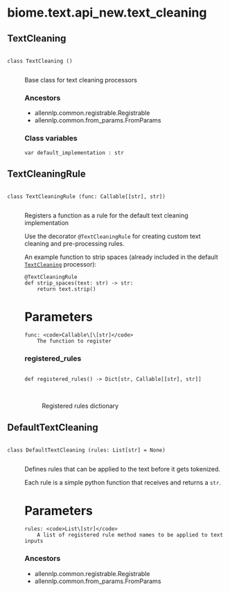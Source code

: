 # biome.text.api_new.text_cleaning <Badge text="Module"/>
<dl>
<h2 id="biome.text.api_new.text_cleaning.TextCleaning">TextCleaning <Badge text="Class"/></h2>
<dt>
<div class="language-python extra-class">
<pre class="language-python">
    <code>
<span class="token keyword">class</span> <span class="ident">TextCleaning</span> ()</span>
    </code></pre></div>
</dt>
<dd>
<div class="desc"><p>Base class for text cleaning processors</p></div>
<h3>Ancestors</h3>
<ul class="hlist">
<li>allennlp.common.registrable.Registrable</li>
<li>allennlp.common.from_params.FromParams</li>
</ul>
<h3>Class variables</h3>
<dl>
<dt id="biome.text.api_new.text_cleaning.TextCleaning.default_implementation"><code class="name">var <span class="ident">default_implementation</span> : str</code></dt>
<dd>
<div class="desc"></div>
</dd>
</dl>
</dd>
<h2 id="biome.text.api_new.text_cleaning.TextCleaningRule">TextCleaningRule <Badge text="Class"/></h2>
<dt>
<div class="language-python extra-class">
<pre class="language-python">
    <code>
<span class="token keyword">class</span> <span class="ident">TextCleaningRule</span> (func: Callable[[str], str])</span>
    </code></pre></div>
</dt>
<dd>
<div class="desc"><p>Registers a function as a rule for the default text cleaning implementation</p>
<p>Use the decorator <code>@TextCleaningRule</code> for creating custom text cleaning and pre-processing rules.</p>
<p>An example function to strip spaces (already included in the default <code><a title="biome.text.api_new.text_cleaning.TextCleaning" href="#biome.text.api_new.text_cleaning.TextCleaning">TextCleaning</a></code> processor):</p>
<pre><code class="python">@TextCleaningRule
def strip_spaces(text: str) -&gt; str:
    return text.strip()
</code></pre>
<h1 id="parameters">Parameters</h1>
<pre><code>func: &lt;code&gt;Callable\[\[str]&lt;/code&gt;
    The function to register
</code></pre></div>
<dl>
<h3 id="biome.text.api_new.text_cleaning.TextCleaningRule.registered_rules">registered_rules <Badge text="Static method"/></h3>
<dt>
<div class="language-python extra-class">
<pre class="language-python">
<code>
<span class="token keyword">def</span> <span class="ident">registered_rules</span></span>(<span>) -> Dict[str, Callable[[str], str]]</span>
</code>
        </pre>
</div>
</dt>
<dd>
<div class="desc"><p>Registered rules dictionary</p></div>
</dd>
</dl>
</dd>
<h2 id="biome.text.api_new.text_cleaning.DefaultTextCleaning">DefaultTextCleaning <Badge text="Class"/></h2>
<dt>
<div class="language-python extra-class">
<pre class="language-python">
    <code>
<span class="token keyword">class</span> <span class="ident">DefaultTextCleaning</span> (rules: List[str] = None)</span>
    </code></pre></div>
</dt>
<dd>
<div class="desc"><p>Defines rules that can be applied to the text before it gets tokenized.</p>
<p>Each rule is a simple python function that receives and returns a <code>str</code>.</p>
<h1 id="parameters">Parameters</h1>
<pre><code>rules: &lt;code&gt;List\[str]&lt;/code&gt;
    A list of registered rule method names to be applied to text inputs
</code></pre></div>
<h3>Ancestors</h3>
<ul class="hlist">
<li>allennlp.common.registrable.Registrable</li>
<li>allennlp.common.from_params.FromParams</li>
</ul>
</dd>
</dl>